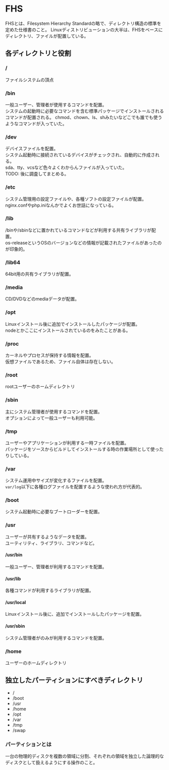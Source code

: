 # FHS

FHSとは、Filesystem Hierarchy Standardの略で、ディレクトリ構造の標準を定めた仕様書のこと。
Linuxディストリビューションの大半は、FHSをベースにディレクトリ、ファイルが配置している。

## 各ディレクトリと役割

### /
ファイルシステムの頂点

### /bin
一般ユーザー、管理者が使用するコマンドを配置。  
システムの起動時に必要なコマンドを含む標準パッケージでインストールされるコマンドが配置される。
chmod、chown、ls、shみたいなどこでも誰でも使うようなコマンドが入っていた。

### /dev
デバイスファイルを配置。  
システム起動時に接続されているデバイスがチェックされ、自動的に作成される。  
sda、tty、vcsなど色々よくわからんファイルが入っていた。  
TODO: 後に調査してまとめる。

### /etc
システム管理用の設定ファイルや、各種ソフトの設定ファイルが配置。  
nginx.confやphp.iniなんかでよくお世話になっている。

### /lib
/binや/sbinなどに置かれているコマンドなどが利用する共有ライブラリが配置。  
os-releaseというOSのバージョンなどの情報が記載されたファイルがあったのが印象的。

### /lib64
64bit用の共有ライブラリが配置。

### /media
CD/DVDなどのmediaデータが配置。

### /opt
Linuxインストール後に追加でインストールしたパッケージが配置。  
nodeとかここにインストールされているのをみたことがある。

### /proc
カーネルやプロセスが保持する情報を配置。  
仮想ファイルであるため、ファイル自体は存在しない。

### /root
rootユーザーのホームディレクトリ

### /sbin
主にシステム管理者が使用するコマンドを配置。  
オプションによって一般ユーザーも利用可能。

### /tmp
ユーザーやアプリケーションが利用する一時ファイルを配置。  
パッケージをソースからビルドしてインストールする時の作業場所として使ったりしている。

### /var
システム運用中サイズが変化するファイルを配置。  
`var/log`以下に各種ログファイルを配置するような使われ方が代表的。

### /boot
システム起動時に必要なブートローダーを配置。

### /usr
ユーザーが共有するようなデータを配置。  
ユーティリティ、ライブラリ、コマンドなど。

#### /usr/bin
一般ユーザー、管理者が利用するコマンドを配置。

#### /usr/lib
各種コマンドが利用するライブラリが配置。

#### /usr/local
Linuxインストール後に、追加でインストールしたパッケージを配置。

#### /usr/sbin
システム管理者がのみが利用するコマンドを配置。  

### /home
ユーザーのホームディレクトリ

## 独立したパーティションにすべきディレクトリ
- /
- /boot
- /usr
- /home
- /opt
- /var
- /tmp
- /swap

### パーティションとは
一台の物理的ディスクを複数の領域に分割、それぞれの領域を独立した論理的なディスクとして扱えるようにする操作のこと。

